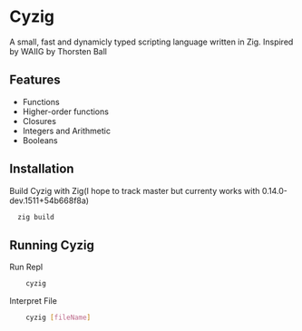 
# Cyzig

A small, fast and dynamicly typed scripting language written in Zig. Inspired by WAIIG by Thorsten Ball


## Features

- Functions
- Higher-order functions
- Closures
- Integers and Arithmetic
- Booleans



## Installation

Build Cyzig with Zig(I hope to track master but currenty works with 0.14.0-dev.1511+54b668f8a)

```bash
  zig build
```
    
## Running Cyzig

Run Repl

```bash
    cyzig
```

Interpret File

```bash
    cyzig [fileName]
```

